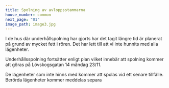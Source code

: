 ```yaml
---
title: Spolning av avloppsstammarna
house_number: common
next_page: "01"
image_path: image3.jpg
---
```

I de hus där underhållspolning har gjorts har det tagit längre tid är planerat på grund av mycket fett i rören. Det har lett till att vi inte hunnits med alla lägenheter.

Underhållsspolning fortsätter enligt plan vilket innebär att spolning kommer att göras på Lövskogsgatan 14 måndag 23/11.

De lägenheter som inte hinns med kommer att spolas vid ett senare tillfälle. Berörda lägenheter kommer meddelas separa